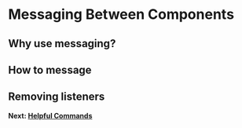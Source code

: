 # Messaging Between Components 

## Why use messaging?

## How to message

## Removing listeners


 **Next: [Helpful Commands](./helpful-commands.md)**
